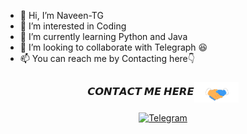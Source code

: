 - 👋 Hi, I’m Naveen-TG
- 👀 I’m interested in Coding
- 🌱 I’m currently learning Python and Java
- 💞️ I’m looking to collaborate with Telegraph 😆
- 📫 You can reach me by Contacting here👇
<h3 align="center">𝘾𝙊𝙉𝙏𝘼𝘾𝙏 𝙈𝙀 𝙃𝙀𝙍𝙀<img align="center" src="https://github.com/PANDITHAN/PANDITHAN/blob/main/assets/Handshake.gif" height="33px" /></h3>
<p align="center">
<a href="https://t.me/Naveen_TG"><img alt="Telegram" src="https://img.shields.io/badge/ME-2CA5E0?style=for-the-badge&logo=telegram&logoColor=white"/></a>
</p>

<!---
Naveen-TG/Dhanush_Media_Bot is a ✨ special ✨ repository because its `README.md` (this file) appears on your GitHub profile.
You can click the Preview link to take a look at your changes.
--->
